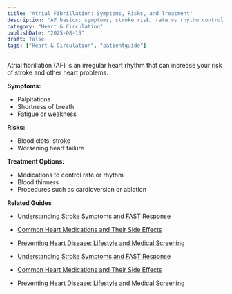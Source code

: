 ```yaml
---
title: "Atrial Fibrillation: Symptoms, Risks, and Treatment"
description: "AF basics: symptoms, stroke risk, rate vs rhythm control, and when procedures help."
category: "Heart & Circulation"
publishDate: "2025-08-15"
draft: false
tags: ["Heart & Circulation", "patientguide"]
---
```


Atrial fibrillation (AF) is an irregular heart rhythm that can increase your risk of stroke and other heart problems.

**Symptoms:**
- Palpitations
- Shortness of breath
- Fatigue or weakness

**Risks:**
- Blood clots, stroke
- Worsening heart failure

**Treatment Options:**
- Medications to control rate or rhythm
- Blood thinners
- Procedures such as cardioversion or ablation

**Related Guides**
- [Understanding Stroke Symptoms and FAST Response](/guides/understanding-stroke-symptoms-and-fast-response/)
- [Common Heart Medications and Their Side Effects](/guides/common-heart-medications/)
- [Preventing Heart Disease: Lifestyle and Medical Screening](/guides/preventing-heart-disease/)

- [Understanding Stroke Symptoms and FAST Response](#)
- [Common Heart Medications and Their Side Effects](#)
- [Preventing Heart Disease: Lifestyle and Medical Screening](#)
